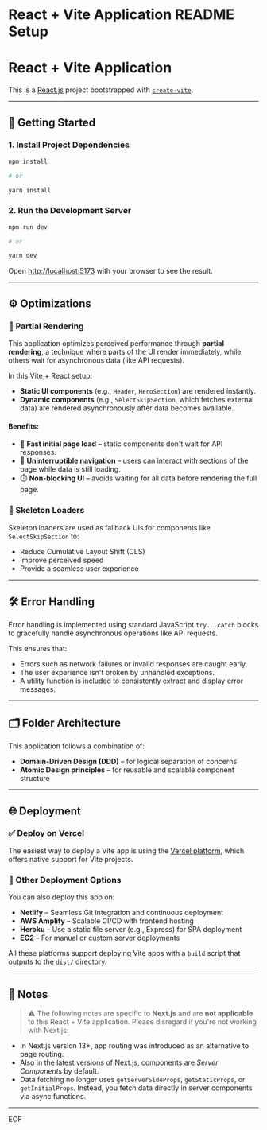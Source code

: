 # React + Vite Application README Setup

# React + Vite Application

This is a [React.js](https://react.dev/) project bootstrapped with [`create-vite`](https://github.com/vitejs/vite/tree/main/packages/create-vite).

---

## 🚀 Getting Started

### 1. Install Project Dependencies

```bash
npm install

# or

yarn install
```

### 2. Run the Development Server

```bash
npm run dev

# or

yarn dev
```

Open [http://localhost:5173](http://localhost:5173) with your browser to see the result.

---

## ⚙️ Optimizations

### 🔄 Partial Rendering

This application optimizes perceived performance through **partial rendering**, a technique where parts of the UI render immediately, while others wait for asynchronous data (like API requests).

In this Vite + React setup:

- **Static UI components** (e.g., `Header`, `HeroSection`) are rendered instantly.
- **Dynamic components** (e.g., `SelectSkipSection`, which fetches external data) are rendered asynchronously after data becomes available.

#### Benefits:

- 🚀 **Fast initial page load** – static components don't wait for API responses.
- 🔄 **Uninterruptible navigation** – users can interact with sections of the page while data is still loading.
- ⏱️ **Non-blocking UI** – avoids waiting for all data before rendering the full page.

### 🦴 Skeleton Loaders

Skeleton loaders are used as fallback UIs for components like `SelectSkipSection` to:

- Reduce Cumulative Layout Shift (CLS)
- Improve perceived speed
- Provide a seamless user experience

---

## 🛠️ Error Handling

Error handling is implemented using standard JavaScript `try...catch` blocks to gracefully handle asynchronous operations like API requests.

This ensures that:

- Errors such as network failures or invalid responses are caught early.
- The user experience isn't broken by unhandled exceptions.
- A utility function is included to consistently extract and display error messages.

---

## 🗂️ Folder Architecture

This application follows a combination of:

- **Domain-Driven Design (DDD)** – for logical separation of concerns
- **Atomic Design principles** – for reusable and scalable component structure

---

## 🌐 Deployment

### ✅ Deploy on Vercel

The easiest way to deploy a Vite app is using the [Vercel platform](https://vercel.com/docs/frameworks/vite), which offers native support for Vite projects.

### 🧩 Other Deployment Options

You can also deploy this app on:

- **Netlify** – Seamless Git integration and continuous deployment
- **AWS Amplify** – Scalable CI/CD with frontend hosting
- **Heroku** – Use a static file server (e.g., Express) for SPA deployment
- **EC2** – For manual or custom server deployments

All these platforms support deploying Vite apps with a `build` script that outputs to the `dist/` directory.

---

## 📝 Notes

> ⚠️ The following notes are specific to **Next.js** and are **not applicable** to this React + Vite application. Please disregard if you're not working with Next.js:

- In Next.js version 13+, app routing was introduced as an alternative to page routing.
- Also in the latest versions of Next.js, components are _Server Components_ by default.
- Data fetching no longer uses `getServerSideProps`, `getStaticProps`, or `getInitialProps`. Instead, you fetch data directly in server components via async functions.

---

EOF
